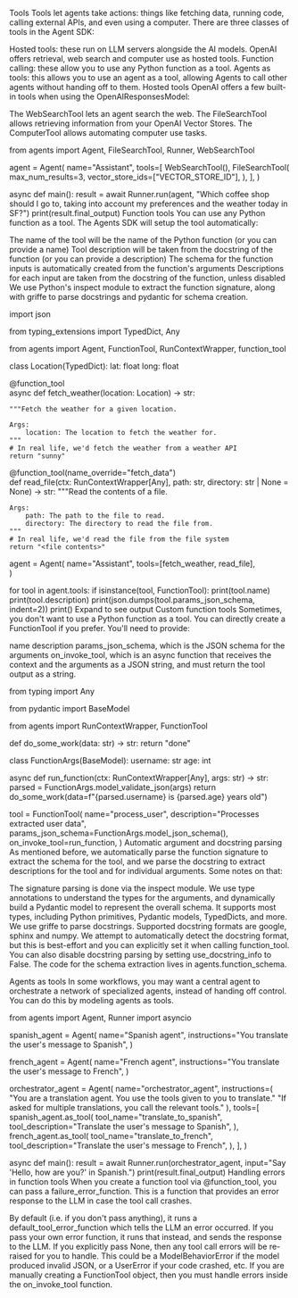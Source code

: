 Tools
Tools let agents take actions: things like fetching data, running code, calling external APIs, and even using a computer. There are three classes of tools in the Agent SDK:

Hosted tools: these run on LLM servers alongside the AI models. OpenAI offers retrieval, web search and computer use as hosted tools.
Function calling: these allow you to use any Python function as a tool.
Agents as tools: this allows you to use an agent as a tool, allowing Agents to call other agents without handing off to them.
Hosted tools
OpenAI offers a few built-in tools when using the OpenAIResponsesModel:

The WebSearchTool lets an agent search the web.
The FileSearchTool allows retrieving information from your OpenAI Vector Stores.
The ComputerTool allows automating computer use tasks.

from agents import Agent, FileSearchTool, Runner, WebSearchTool

agent = Agent(
    name="Assistant",
    tools=[
        WebSearchTool(),
        FileSearchTool(
            max_num_results=3,
            vector_store_ids=["VECTOR_STORE_ID"],
        ),
    ],
)

async def main():
    result = await Runner.run(agent, "Which coffee shop should I go to, taking into account my preferences and the weather today in SF?")
    print(result.final_output)
Function tools
You can use any Python function as a tool. The Agents SDK will setup the tool automatically:

The name of the tool will be the name of the Python function (or you can provide a name)
Tool description will be taken from the docstring of the function (or you can provide a description)
The schema for the function inputs is automatically created from the function's arguments
Descriptions for each input are taken from the docstring of the function, unless disabled
We use Python's inspect module to extract the function signature, along with griffe to parse docstrings and pydantic for schema creation.


import json

from typing_extensions import TypedDict, Any

from agents import Agent, FunctionTool, RunContextWrapper, function_tool


class Location(TypedDict):
    lat: float
    long: float

@function_tool  
async def fetch_weather(location: Location) -> str:
    
    """Fetch the weather for a given location.

    Args:
        location: The location to fetch the weather for.
    """
    # In real life, we'd fetch the weather from a weather API
    return "sunny"


@function_tool(name_override="fetch_data")  
def read_file(ctx: RunContextWrapper[Any], path: str, directory: str | None = None) -> str:
    """Read the contents of a file.

    Args:
        path: The path to the file to read.
        directory: The directory to read the file from.
    """
    # In real life, we'd read the file from the file system
    return "<file contents>"


agent = Agent(
    name="Assistant",
    tools=[fetch_weather, read_file],  
)

for tool in agent.tools:
    if isinstance(tool, FunctionTool):
        print(tool.name)
        print(tool.description)
        print(json.dumps(tool.params_json_schema, indent=2))
        print()
Expand to see output
Custom function tools
Sometimes, you don't want to use a Python function as a tool. You can directly create a FunctionTool if you prefer. You'll need to provide:

name
description
params_json_schema, which is the JSON schema for the arguments
on_invoke_tool, which is an async function that receives the context and the arguments as a JSON string, and must return the tool output as a string.

from typing import Any

from pydantic import BaseModel

from agents import RunContextWrapper, FunctionTool



def do_some_work(data: str) -> str:
    return "done"


class FunctionArgs(BaseModel):
    username: str
    age: int


async def run_function(ctx: RunContextWrapper[Any], args: str) -> str:
    parsed = FunctionArgs.model_validate_json(args)
    return do_some_work(data=f"{parsed.username} is {parsed.age} years old")


tool = FunctionTool(
    name="process_user",
    description="Processes extracted user data",
    params_json_schema=FunctionArgs.model_json_schema(),
    on_invoke_tool=run_function,
)
Automatic argument and docstring parsing
As mentioned before, we automatically parse the function signature to extract the schema for the tool, and we parse the docstring to extract descriptions for the tool and for individual arguments. Some notes on that:

The signature parsing is done via the inspect module. We use type annotations to understand the types for the arguments, and dynamically build a Pydantic model to represent the overall schema. It supports most types, including Python primitives, Pydantic models, TypedDicts, and more.
We use griffe to parse docstrings. Supported docstring formats are google, sphinx and numpy. We attempt to automatically detect the docstring format, but this is best-effort and you can explicitly set it when calling function_tool. You can also disable docstring parsing by setting use_docstring_info to False.
The code for the schema extraction lives in agents.function_schema.

Agents as tools
In some workflows, you may want a central agent to orchestrate a network of specialized agents, instead of handing off control. You can do this by modeling agents as tools.


from agents import Agent, Runner
import asyncio

spanish_agent = Agent(
    name="Spanish agent",
    instructions="You translate the user's message to Spanish",
)

french_agent = Agent(
    name="French agent",
    instructions="You translate the user's message to French",
)

orchestrator_agent = Agent(
    name="orchestrator_agent",
    instructions=(
        "You are a translation agent. You use the tools given to you to translate."
        "If asked for multiple translations, you call the relevant tools."
    ),
    tools=[
        spanish_agent.as_tool(
            tool_name="translate_to_spanish",
            tool_description="Translate the user's message to Spanish",
        ),
        french_agent.as_tool(
            tool_name="translate_to_french",
            tool_description="Translate the user's message to French",
        ),
    ],
)

async def main():
    result = await Runner.run(orchestrator_agent, input="Say 'Hello, how are you?' in Spanish.")
    print(result.final_output)
Handling errors in function tools
When you create a function tool via @function_tool, you can pass a failure_error_function. This is a function that provides an error response to the LLM in case the tool call crashes.

By default (i.e. if you don't pass anything), it runs a default_tool_error_function which tells the LLM an error occurred.
If you pass your own error function, it runs that instead, and sends the response to the LLM.
If you explicitly pass None, then any tool call errors will be re-raised for you to handle. This could be a ModelBehaviorError if the model produced invalid JSON, or a UserError if your code crashed, etc.
If you are manually creating a FunctionTool object, then you must handle errors inside the on_invoke_tool function.